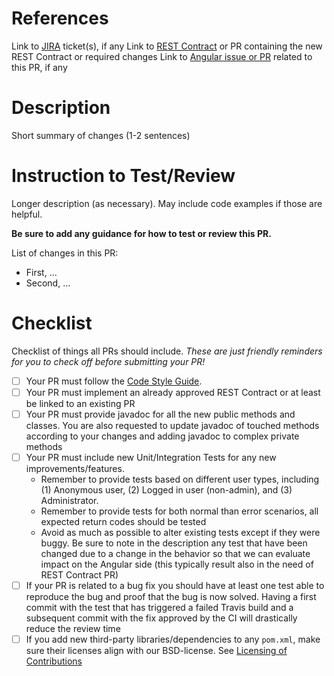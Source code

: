# References
Link to [JIRA](https://jira.lyrasis.org/projects/DS/summary) ticket(s), if any
Link to [REST Contract](https://github.com/DSpace/Rest7Contract) or PR containing the new REST Contract or required changes
Link to [Angular issue or PR](https://github.com/DSpace/dspace-angular/issues) related to this PR, if any

# Description
Short summary of changes (1-2 sentences)

# Instruction to Test/Review
Longer description (as necessary). May include code examples if those are helpful. 

**Be sure to add any guidance for how to test or review this PR.**

List of changes in this PR:
* First, ...
* Second, ...

# Checklist
Checklist of things all PRs should include. _These are just friendly reminders for you to check off before submitting your PR!_
- [ ] Your PR must follow the [Code Style Guide](https://wiki.lyrasis.org/display/DSPACE/Code+Style+Guide).
- [ ] Your PR must implement an already approved REST Contract or at least be linked to an existing PR 
- [ ] Your PR must provide javadoc for all the new public methods and classes. You are also requested to update javadoc of touched methods according to your changes and adding javadoc to complex private methods
- [ ] Your PR must include new Unit/Integration Tests for any new improvements/features.
    * Remember to provide tests based on different user types, including (1) Anonymous user, (2) Logged in user (non-admin), and (3) Administrator.
    * Remember to provide tests for both normal than error scenarios, all expected return codes should be tested
    * Avoid as much as possible to alter existing tests except if they were buggy. Be sure to note in the description any test that have been changed due to a change in the behavior so that we can evaluate impact on the Angular side (this typically result also in the need of REST Contract PR)
- [ ] If your PR is related to a bug fix you should have at least one test able to reproduce the bug and proof that the bug is now solved. Having a first commit with the test that has triggered a failed Travis build and a subsequent commit with the fix approved by the CI will drastically reduce the review time     
- [ ] If you add new third-party libraries/dependencies to any `pom.xml`, make sure their licenses align with our BSD-license.  See [Licensing of Contributions](https://wiki.lyrasis.org/display/DSPACE/Code+Contribution+Guidelines#CodeContributionGuidelines-LicensingofContributions)
